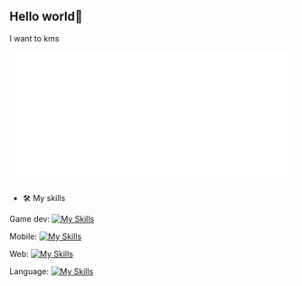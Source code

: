 ## Hello world👋

I want to kms

![Metrics](/metrics.classic.svg)

- 🛠️ My skills

Game dev:
[![My Skills](https://skillicons.dev/icons?i=cs,unity&perline=2)](https://skillicons.dev)

Mobile:
[![My Skills](https://skillicons.dev/icons?i=flutter,swift&perline=2)](https://skillicons.dev)

Web:
[![My Skills](https://skillicons.dev/icons?i=html,css,vue,js&perline=4)](https://skillicons.dev)

Language:
[![My Skills](https://skillicons.dev/icons?i=py,java&perline=2)](https://skillicons.dev)


<!--
**Clifong/Clifong** is a ✨ _special_ ✨ repository because its `README.md` (this file) appears on your GitHub profile.

Here are some ideas to get you started:

- 🔭 I’m currently working on ...
- 🌱 I’m currently learning ...
- 👯 I’m looking to collaborate on ...
- 🤔 I’m looking for help with ...
- 💬 Ask me about ...
- 📫 How to reach me: ...
- 😄 Pronouns: ...
- ⚡ Fun fact: ...
-->
